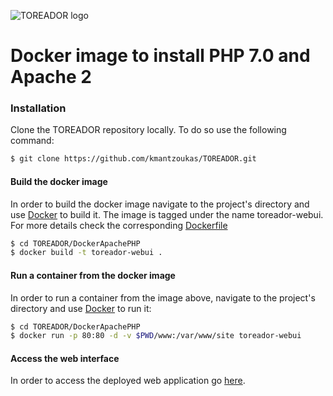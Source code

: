 ![TOREADOR logo](http://www.toreador-project.eu/wp-content/themes/acqualiofilizzata/images/logo-header.png)
# Docker image to install PHP 7.0 and Apache 2

### Installation
Clone the TOREADOR repository locally. To do so use the following command:

```sh
$ git clone https://github.com/kmantzoukas/TOREADOR.git
```

#### Build the docker image
In order to build the docker image navigate to the project's directory and use [Docker](https://www.docker.com/) to build it. The image is tagged under the name toreador-webui. For more details check the corresponding [Dockerfile](/blob/master/Dockerfile)
```sh
$ cd TOREADOR/DockerApachePHP
$ docker build -t toreador-webui .
```
#### Run a container from the docker image
In order to run a container from the image above, navigate to the project's directory and use [Docker](https://www.docker.com/) to run it:
```sh
$ cd TOREADOR/DockerApachePHP
$ docker run -p 80:80 -d -v $PWD/www:/var/www/site toreador-webui
```
#### Access the web interface
In order to access the deployed web application go [here](http://soi-vm-test1.nsqdc.city.ac.uk/toreador/index.php).
